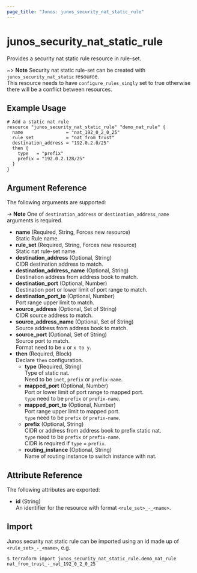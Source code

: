 ```yaml
---
page_title: "Junos: junos_security_nat_static_rule"
---
```


# junos_security_nat_static_rule

Provides a security nat static rule resource in rule-set.

~> **Note**
  Security nat static rule-set can be created with `junos_security_nat_static` resource.  
  This resource needs to have `configure_rules_singly` set to true otherwise there will be a conflict
  between resources.

## Example Usage

```hcl
# Add a static nat rule
resource "junos_security_nat_static_rule" "demo_nat_rule" {
  name                = "nat_192_0_2_0_25"
  rule_set            = "nat_from_trust"
  destination_address = "192.0.2.0/25"
  then {
    type   = "prefix"
    prefix = "192.0.2.128/25"
  }
}
```

## Argument Reference

The following arguments are supported:

-> **Note**
  One of `destination_address` or `destination_address_name` arguments is required.

- **name** (Required, String, Forces new resource)  
  Static Rule name.
- **rule_set** (Required, String, Forces new resource)  
  Static nat rule-set name.
- **destination_address** (Optional, String)  
  CIDR destination address to match.
- **destination_address_name** (Optional, String)  
  Destination address from address book to match.
- **destination_port** (Optional, Number)  
  Destination port or lower limit of port range to match.
- **destination_port_to** (Optional, Number)  
  Port range upper limit to match.
- **source_address** (Optional, Set of String)  
  CIDR source address to match.
- **source_address_name** (Optional, Set of String)  
  Source address from address book to match.
- **source_port** (Optional, Set of String)  
  Source port to match.  
  Format need to be `x` or `x to y`.
- **then** (Required, Block)  
  Declare `then` configuration.
  - **type** (Required, String)  
    Type of static nat.  
    Need to be `inet`, `prefix` or `prefix-name`.
  - **mapped_port** (Optional, Number)  
    Port or lower limit of port range to mapped port.  
    `type` need to be `prefix` or `prefix-name`.
  - **mapped_port_to** (Optional, Number)  
    Port range upper limit to mapped port.  
    `type` need to be `prefix` or `prefix-name`.
  - **prefix** (Optional, String)  
    CIDR or address from address book to prefix static nat.  
    `type` need to be `prefix` or `prefix-name`.  
    CIDR is required if `type` = `prefix`.
  - **routing_instance** (Optional, String)  
    Name of routing instance to switch instance with nat.

## Attribute Reference

The following attributes are exported:

- **id** (String)  
  An identifier for the resource with format `<rule_set>_-_<name>`.

## Import

Junos security nat static rule can be imported using an id made up of `<rule_set>_-_<name>`, e.g.

```shell
$ terraform import junos_security_nat_static_rule.demo_nat_rule nat_from_trust_-_nat_192_0_2_0_25
```
